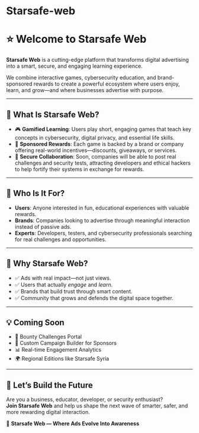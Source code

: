 # Starsafe-web
# ⭐ Welcome to Starsafe Web

**Starsafe Web** is a cutting-edge platform that transforms digital advertising into a smart, secure, and engaging learning experience.

We combine interactive games, cybersecurity education, and brand-sponsored rewards to create a powerful ecosystem where users enjoy, learn, and grow—and where businesses advertise with purpose.

---

## 🔐 What Is Starsafe Web?

- 🎮 **Gamified Learning**: Users play short, engaging games that teach key concepts in cybersecurity, digital privacy, and essential life skills.
- 🎁 **Sponsored Rewards**: Each game is backed by a brand or company offering real-world incentives—discounts, giveaways, or services.
- 🤝 **Secure Collaboration**: Soon, companies will be able to post real challenges and security tests, attracting developers and ethical hackers to help fortify their systems in exchange for rewards.

---

## 👥 Who Is It For?

- **Users**: Anyone interested in fun, educational experiences with valuable rewards.
- **Brands**: Companies looking to advertise through meaningful interaction instead of passive ads.
- **Experts**: Developers, testers, and cybersecurity professionals searching for real challenges and opportunities.

---

## 🚀 Why Starsafe Web?

- ✅ Ads with real impact—not just views.
- ✅ Users that actually *engage* and *learn*.
- ✅ Brands that build trust through smart content.
- ✅ Community that grows and defends the digital space together.

---

## 💡 Coming Soon

- 🎯 Bounty Challenges Portal
- 🧠 Custom Campaign Builder for Sponsors
- 📊 Real-time Engagement Analytics
- 🌍 Regional Editions like Starsafe Syria

---

## 🤝 Let’s Build the Future

Are you a business, educator, developer, or security enthusiast?  
**Join Starsafe Web** and help us shape the next wave of smarter, safer, and more rewarding digital interaction.

🌟 **Starsafe Web — Where Ads Evolve Into Awareness**

